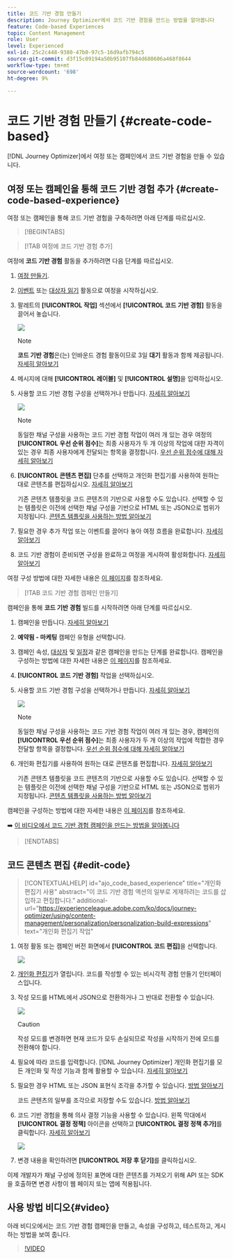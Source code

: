 ```yaml
---
title: 코드 기반 경험 만들기
description: Journey Optimizer에서 코드 기반 경험을 만드는 방법을 알아봅니다
feature: Code-based Experiences
topic: Content Management
role: User
level: Experienced
exl-id: 25c2c448-9380-47b0-97c5-16d9afb794c5
source-git-commit: d3f15c09194a50b95107fb84d680606a468f8644
workflow-type: tm+mt
source-wordcount: '698'
ht-degree: 9%

---
```


# 코드 기반 경험 만들기 {#create-code-based}

[!DNL Journey Optimizer]에서 여정 또는 캠페인에서 코드 기반 경험을 만들 수 있습니다.

## 여정 또는 캠페인을 통해 코드 기반 경험 추가 {#create-code-based-experience}

여정 또는 캠페인을 통해 코드 기반 경험을 구축하려면 아래 단계를 따르십시오.

>[!BEGINTABS]

>[!TAB 여정에 코드 기반 경험 추가]

여정에 **코드 기반 경험** 활동을 추가하려면 다음 단계를 따르십시오.

1. [여정 만들기](../building-journeys/journey-gs.md).

1. [이벤트](../building-journeys/general-events.md) 또는 [대상자 읽기](../building-journeys/read-audience.md) 활동으로 여정을 시작하십시오.

1. 팔레트의 **[!UICONTROL 작업]** 섹션에서 **[!UICONTROL 코드 기반 경험]** 활동을 끌어서 놓습니다.

   ![](assets/code-based-activity-journey.png)

   >[!NOTE]
   >
   >**코드 기반 경험**&#x200B;은(는) 인바운드 경험 활동이므로 3일 **대기** 활동과 함께 제공됩니다. [자세히 알아보기](../building-journeys/wait-activity.md#auto-wait-node)

1. 메시지에 대해 **[!UICONTROL 레이블]** 및 **[!UICONTROL 설명]**&#x200B;을 입력하십시오.

1. 사용할 코드 기반 경험 구성을 선택하거나 만듭니다. [자세히 알아보기](code-based-configuration.md)

   ![](assets/code-based-activity-config.png)

   >[!NOTE]
   >
   >동일한 채널 구성을 사용하는 코드 기반 경험 작업이 여러 개 있는 경우 여정의 **[!UICONTROL 우선 순위 점수]**&#x200B;는 최종 사용자가 두 개 이상의 작업에 대한 자격이 있는 경우 최종 사용자에게 전달되는 항목을 결정합니다. [우선 순위 점수에 대해 자세히 알아보기](../conflict-prioritization/priority-scores.md)

1. **[!UICONTROL 콘텐츠 편집]** 단추를 선택하고 개인화 편집기를 사용하여 원하는 대로 콘텐츠를 편집하십시오. [자세히 알아보기](#edit-code)

   기존 콘텐츠 템플릿을 코드 콘텐츠의 기반으로 사용할 수도 있습니다. 선택할 수 있는 템플릿은 이전에 선택한 채널 구성을 기반으로 HTML 또는 JSON으로 범위가 지정됩니다. [콘텐츠 템플릿을 사용하는 방법 알아보기](../content-management/use-content-templates.md)

1. 필요한 경우 추가 작업 또는 이벤트를 끌어다 놓아 여정 흐름을 완료합니다. [자세히 알아보기](../building-journeys/about-journey-activities.md)

1. 코드 기반 경험이 준비되면 구성을 완료하고 여정을 게시하여 활성화합니다. [자세히 알아보기](../building-journeys/publishing-the-journey.md)

여정 구성 방법에 대한 자세한 내용은 [이 페이지](../building-journeys/journey-gs.md)를 참조하세요.

>[!TAB 코드 기반 경험 캠페인 만들기]

캠페인을 통해 **코드 기반 경험** 빌드를 시작하려면 아래 단계를 따르십시오.

1. 캠페인을 만듭니다. [자세히 알아보기](../campaigns/create-campaign.md)

1. **예약됨 - 마케팅** 캠페인 유형을 선택합니다.

1. 캠페인 속성, [대상자](../audience/about-audiences.md) 및 [일정](../campaigns/create-campaign.md#schedule)과 같은 캠페인을 만드는 단계를 완료합니다. 캠페인을 구성하는 방법에 대한 자세한 내용은 [이 페이지](../campaigns/get-started-with-campaigns.md)를 참조하세요.

1. **[!UICONTROL 코드 기반 경험]** 작업을 선택하십시오.

1. 사용할 코드 기반 경험 구성을 선택하거나 만듭니다. [자세히 알아보기](code-based-configuration.md)

   ![](assets/code-based-campaign-surface.png)

   >[!NOTE]
   >
   >동일한 채널 구성을 사용하는 코드 기반 경험 작업이 여러 개 있는 경우, 캠페인의 **[!UICONTROL 우선 순위 점수]**&#x200B;는 최종 사용자가 두 개 이상의 작업에 적합한 경우 전달할 항목을 결정합니다. [우선 순위 점수에 대해 자세히 알아보기](../conflict-prioritization/priority-scores.md)

1. 개인화 편집기를 사용하여 원하는 대로 콘텐츠를 편집합니다. [자세히 알아보기](#edit-code)

   기존 콘텐츠 템플릿을 코드 콘텐츠의 기반으로 사용할 수도 있습니다. 선택할 수 있는 템플릿은 이전에 선택한 채널 구성을 기반으로 HTML 또는 JSON으로 범위가 지정됩니다. [콘텐츠 템플릿을 사용하는 방법 알아보기](../content-management/use-content-templates.md)

   <!--![](assets/code-based-campaign-edit-content.png)-->

캠페인을 구성하는 방법에 대한 자세한 내용은 [이 페이지](../campaigns/get-started-with-campaigns.md)를 참조하세요.

➡️ [이 비디오에서 코드 기반 경험 캠페인을 만드는 방법을 알아봅니다](#video)

>[!ENDTABS]

## 코드 콘텐츠 편집 {#edit-code}

>[!CONTEXTUALHELP]
>id="ajo_code_based_experience"
>title="개인화 편집기 사용"
>abstract="이 코드 기반 경험 액션의 일부로 게재하려는 코드를 삽입하고 편집합니다."
>additional-url="https://experienceleague.adobe.com/ko/docs/journey-optimizer/using/content-management/personalization/personalization-build-expressions" text="개인화 편집기 작업"

1. 여정 활동 또는 캠페인 버전 화면에서 **[!UICONTROL 코드 편집]**&#x200B;을 선택합니다.

   ![](assets/code-based-campaign-edit-code.png)

1. [개인화 편집기](../personalization/personalization-build-expressions.md)가 열립니다. 코드를 작성할 수 있는 비시각적 경험 만들기 인터페이스입니다.

1. 작성 모드를 HTML에서 JSON으로 전환하거나 그 반대로 전환할 수 있습니다.

   ![](assets/code-based-campaign-code-editor.png)

   >[!CAUTION]
   >
   >작성 모드를 변경하면 현재 코드가 모두 손실되므로 작성을 시작하기 전에 모드를 전환해야 합니다.

1. 필요에 따라 코드를 입력합니다. [!DNL Journey Optimizer] 개인화 편집기를 모든 개인화 및 작성 기능과 함께 활용할 수 있습니다. [자세히 알아보기](../personalization/personalization-build-expressions.md)

1. 필요한 경우 HTML 또는 JSON 표현식 조각을 추가할 수 있습니다. [방법 알아보기](../personalization/use-expression-fragments.md)

   코드 콘텐츠의 일부를 조각으로 저장할 수도 있습니다. [방법 알아보기](../content-management/fragments.md#save-as-expression-fragment)

1. 코드 기반 경험을 통해 의사 결정 기능을 사용할 수 있습니다. 왼쪽 막대에서 **[!UICONTROL 결정 정책]** 아이콘을 선택하고 **[!UICONTROL 결정 정책 추가]**&#x200B;를 클릭합니다. [자세히 알아보기](../experience-decisioning/create-decision.md)

   ![](assets/code-based-campaign-create-decision.png)

1. 변경 내용을 확인하려면 **[!UICONTROL 저장 후 닫기]**&#x200B;를 클릭하십시오.

이제 개발자가 채널 구성에 정의된 표면에 대한 콘텐츠를 가져오기 위해 API 또는 SDK을 호출하면 변경 사항이 웹 페이지 또는 앱에 적용됩니다.

## 사용 방법 비디오{#video}

아래 비디오에서는 코드 기반 경험 캠페인을 만들고, 속성을 구성하고, 테스트하고, 게시하는 방법을 보여 줍니다.

>[!VIDEO](https://video.tv.adobe.com/v/3449460/?quality=12&learn=on&captions=kor)
